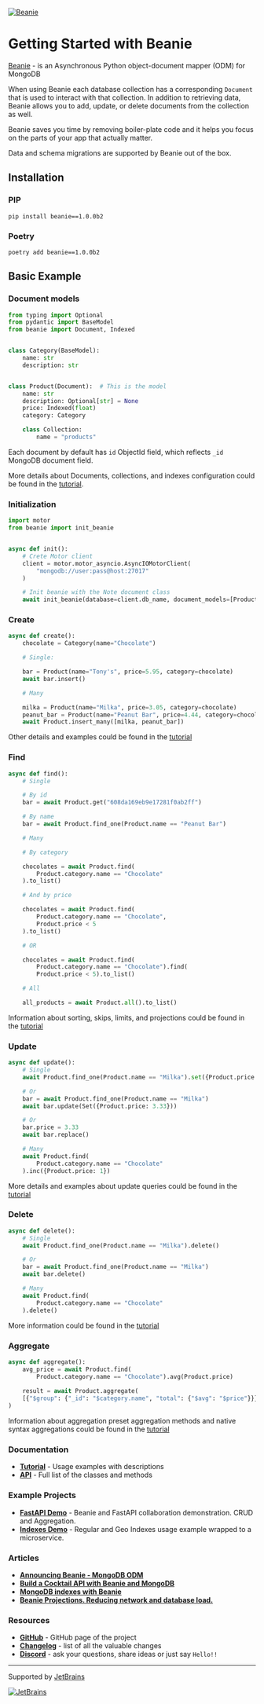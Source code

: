 [![Beanie](https://raw.githubusercontent.com/roman-right/beanie/main/assets/logo/with_text.svg)](https://github.com/roman-right/beanie)

# Getting Started with Beanie

[Beanie](https://github.com/roman-right/beanie) - is an Asynchronous Python
object-document mapper (ODM) for MongoDB

When using Beanie each database collection has a corresponding `Document` that
is used to interact with that collection. In addition to retrieving data,
Beanie allows you to add, update, or delete documents from the collection as
well.

Beanie saves you time by removing boiler-plate code and it helps you focus on
the parts of your app that actually matter.

Data and schema migrations are supported by Beanie out of the box.

## Installation

### PIP

```shell
pip install beanie==1.0.0b2
```

### Poetry

```shell
poetry add beanie==1.0.0b2
```

## Basic Example

### Document models

```python
from typing import Optional
from pydantic import BaseModel
from beanie import Document, Indexed


class Category(BaseModel):
    name: str
    description: str


class Product(Document):  # This is the model
    name: str
    description: Optional[str] = None
    price: Indexed(float)
    category: Category

    class Collection:
        name = "products"
```
Each document by default has `id` ObjectId field, which reflects `_id` MongoDB document field.

More details about Documents, collections, and indexes configuration could be found in the [tutorial](/tutorial/install/).

### Initialization

```python
import motor
from beanie import init_beanie


async def init():
    # Crete Motor client
    client = motor.motor_asyncio.AsyncIOMotorClient(
        "mongodb://user:pass@host:27017"
    )

    # Init beanie with the Note document class
    await init_beanie(database=client.db_name, document_models=[Product])

```

### Create

```python
async def create():
    chocolate = Category(name="Chocolate")

    # Single:

    bar = Product(name="Tony's", price=5.95, category=chocolate)
    await bar.insert()

    # Many

    milka = Product(name="Milka", price=3.05, category=chocolate)
    peanut_bar = Product(name="Peanut Bar", price=4.44, category=chocolate)
    await Product.insert_many([milka, peanut_bar])
```

Other details and examples could be found in the [tutorial](/tutorial/insert/)

### Find

```python
async def find():
    # Single

    # By id
    bar = await Product.get("608da169eb9e17281f0ab2ff")

    # By name
    bar = await Product.find_one(Product.name == "Peanut Bar")

    # Many

    # By category

    chocolates = await Product.find(
        Product.category.name == "Chocolate"
    ).to_list()

    # And by price

    chocolates = await Product.find(
        Product.category.name == "Chocolate",
        Product.price < 5
    ).to_list()

    # OR

    chocolates = await Product.find(
        Product.category.name == "Chocolate").find(
        Product.price < 5).to_list()

    # All

    all_products = await Product.all().to_list()
```

Information about sorting, skips, limits, and projections could be found in the [tutorial](/tutorial/find/)

### Update

```python
async def update():
    # Single 
    await Product.find_one(Product.name == "Milka").set({Product.price: 3.33})

    # Or
    bar = await Product.find_one(Product.name == "Milka")
    await bar.update(Set({Product.price: 3.33}))

    # Or
    bar.price = 3.33
    await bar.replace()

    # Many
    await Product.find(
        Product.category.name == "Chocolate"
    ).inc({Product.price: 1})
```

More details and examples about update queries could be found in the [tutorial](/tutorial/update/)

### Delete

```python
async def delete():
    # Single 
    await Product.find_one(Product.name == "Milka").delete()

    # Or
    bar = await Product.find_one(Product.name == "Milka")
    await bar.delete()

    # Many
    await Product.find(
        Product.category.name == "Chocolate"
    ).delete()
```

More information could be found in the [tutorial](/tutorial/delete/)

### Aggregate

```python
async def aggregate():
    avg_price = await Product.find(
        Product.category.name == "Chocolate").avg(Product.price)
    
    result = await Product.aggregate(
    [{"$group": {"_id": "$category.name", "total": {"$avg": "$price"}}}]
)

```

Information about aggregation preset aggregation methods and native syntax aggregations could be found in the [tutorial](/tutorial/aggregate/)

### Documentation

- **[Tutorial](https://roman-right.github.io/beanie_docs_beta/tutorial/install/)** - Usage examples with descriptions
- **[API](https://roman-right.github.io/beanie_docs_beta/api/document/)** - Full list of the classes and
  methods

### Example Projects

- **[FastAPI Demo](https://github.com/roman-right/beanie-fastapi-demo)** - Beanie and FastAPI collaboration demonstration. CRUD and Aggregation.
- **[Indexes Demo](https://github.com/roman-right/beanie-index-demo)** - Regular and Geo Indexes usage example wrapped to a microservice. 

### Articles

- **[Announcing Beanie - MongoDB ODM](https://dev.to/romanright/announcing-beanie-mongodb-odm-56e)**
- **[Build a Cocktail API with Beanie and MongoDB](https://developer.mongodb.com/article/beanie-odm-fastapi-cocktails/)**
- **[MongoDB indexes with Beanie](https://dev.to/romanright/mongodb-indexes-with-beanie-43e8)**
- **[Beanie Projections. Reducing network and database load.](https://dev.to/romanright/beanie-projections-reducing-network-and-database-load-3bih)**

### Resources

- **[GitHub](https://github.com/roman-right/beanie)** - GitHub page of the project
- **[Changelog](https://roman-right.github.io/beanie/changelog)** - list of all the valuable changes
- **[Discord](https://discord.gg/ZTTnM7rMaz)** - ask your questions, share ideas or just say `Hello!!`


----
Supported by [JetBrains](https://jb.gg/OpenSource)

[![JetBrains](https://raw.githubusercontent.com/roman-right/beanie/main/assets/logo/jetbrains.svg)](https://jb.gg/OpenSource)
